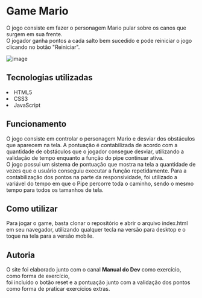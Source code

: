 <h1>Game Mario</h1>
O jogo consiste em fazer o personagem Mario pular sobre os canos que surgem em sua frente. <br>O jogador ganha pontos a cada salto bem sucedido e pode reiniciar o jogo clicando no botão "Reiniciar".


![image](https://user-images.githubusercontent.com/125101340/236076931-a50a4e18-334c-43dc-9f78-def190fca476.png)


<h2>Tecnologias utilizadas</h2>
<li>HTML5</li>
<li>CSS3</li>
<li>JavaScript</li>

<h2>Funcionamento</h2>
O jogo consiste em controlar o personagem Mario e desviar dos obstáculos que aparecem na tela. A pontuação é contabilizada de acordo com a quantidade de obstáculos que o jogador consegue desviar, utilizando a validação de tempo enquanto a função do pipe continuar ativa.<br>
O jogo possui um sistema de pontuação que mostra na tela a quantidade de vezes que o usuário conseguiu executar a função repetidamente. Para a contabilização dos pontos na parte da responsividade, foi utilizado a variável do tempo em que o Pipe percorre toda o caminho, sendo o mesmo tempo para todos os tamanhos de tela.

<h2>Como utilizar</h2>
Para jogar o game, basta clonar o repositório e abrir o arquivo index.html em seu navegador, utilizando qualquer tecla na versão para desktop e o toque na tela para a versão mobile.

<h2>Autoria</h2>
O site foi elaborado junto com o canal <b>Manual do Dev</b> como exercício, como forma de exercício, </br>foi incluído o botão reset e a pontuação junto com a validação dos pontos como forma de praticar exercícios extras.
